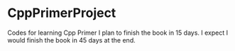 # CppPrimerProject
Codes for learning Cpp Primer
I plan to finish the book in 15 days. 
I expect I would finish the book in 45 days at the end.
